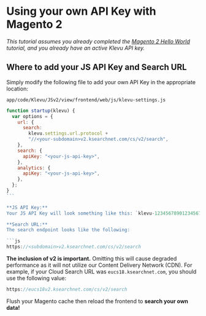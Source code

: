 # Using your own API Key with Magento 2

_This tutorial assumes you already completed the
[Magento 2 Hello World](/getting-started/1-hello-world/magento2)
tutorial, and you already have an active Klevu API key._

## Where to add your JS API Key and Search URL

Simply modify the following file to add your own API Key in the appropriate location:

`app/code/Klevu/JSv2/view/frontend/web/js/klevu-settings.js`

````js
function startup(klevu) {
  var options = {
    url: {
      search:
        klevu.settings.url.protocol +
        "//<your-subdomain>v2.ksearchnet.com/cs/v2/search",
    },
    search: {
      apiKey: "<your-js-api-key>",
    },
    analytics: {
      apiKey: "<your-js-api-key>",
    },
  };
}
```

**JS API Key:**
Your JS API Key will look something like this: `klevu-12345678901234567`.

**Search URL:**
The search endpoint looks like the following:

```js
https://<subdomain>v2.ksearchnet.com/cs/v2/search
````

**The inclusion of v2 is important.** Omitting this will cause degraded performance as it will not utilize our Content Delivery Network (CDN). For example, if your Cloud Search URL was `eucs18.ksearchnet.com`, you should use the following value:

```js
https://eucs18v2.ksearchnet.com/cs/v2/search
```

Flush your Magento cache then reload the frontend to **search your own data!**
